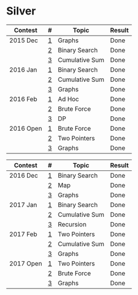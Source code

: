 #  Silver

| Contest         | #                          | Topic            | Result                 |
| ------------- | ------------------------------------- |---------------| ---------------------- |
| 2015 Dec | [1](http://www.usaco.org/index.php?page=viewproblem2&cpid=570) | Graphs | Done |
| | [2](http://www.usaco.org/index.php?page=viewproblem2&cpid=571) | Binary Search | Done |
| | [3](http://www.usaco.org/index.php?page=viewproblem2&cpid=572) | Cumulative Sum | Done |
| 2016 Jan | [1](http://www.usaco.org/index.php?page=viewproblem2&cpid=594) | Binary Search | Done |
| | [2](http://www.usaco.org/index.php?page=viewproblem2&cpid=595) | Cumulative Sum | Done |
| | [3](http://www.usaco.org/index.php?page=viewproblem2&cpid=596) | Graphs | Done |
| 2016 Feb | [1](http://www.usaco.org/index.php?page=viewproblem2&cpid=618) | Ad Hoc | Done |
| | [2](http://www.usaco.org/index.php?page=viewproblem2&cpid=619) | Brute Force | Done |
| | [3](http://www.usaco.org/index.php?page=viewproblem2&cpid=620) | DP | Done |
| 2016 Open | [1](http://www.usaco.org/index.php?page=viewproblem2&cpid=642) | Brute Force | Done |
| | [2](http://www.usaco.org/index.php?page=viewproblem2&cpid=643) | Two Pointers | Done |
| | [3](http://www.usaco.org/index.php?page=viewproblem2&cpid=644) | Graphs | Done |

| Contest         | #                          | Topic            | Result                 |
| ------------- | ------------------------------------- |---------------| ---------------------- |
| 2016 Dec | [1](http://www.usaco.org/index.php?page=viewproblem2&cpid=666) | Binary Search | Done |
| | [2](http://www.usaco.org/index.php?page=viewproblem2&cpid=667) | Map | Done |
| | [3](http://www.usaco.org/index.php?page=viewproblem2&cpid=668) | Graphs | Done |
| 2017 Jan | [1](http://www.usaco.org/index.php?page=viewproblem2&cpid=690) | Binary Search | Done |
| | [2](http://www.usaco.org/index.php?page=viewproblem2&cpid=691) | Cumulative Sum | Done |
| | [3](http://www.usaco.org/index.php?page=viewproblem2&cpid=692) | Recursion | Done |
| 2017 Feb | [1](http://www.usaco.org/index.php?page=viewproblem2&cpid=714) | Two Pointers | Done |
| | [2](http://www.usaco.org/index.php?page=viewproblem2&cpid=715) | Cumulative Sum | Done |
| | [3](http://www.usaco.org/index.php?page=viewproblem2&cpid=716) | Graphs | Done |
| 2017 Open | [1](http://www.usaco.org/index.php?page=viewproblem2&cpid=738) | Two Pointers | Done |
| | [2](http://www.usaco.org/index.php?page=viewproblem2&cpid=739) | Brute Force | Done |
| | [3](http://www.usaco.org/index.php?page=viewproblem2&cpid=740) | Graphs | Done |
